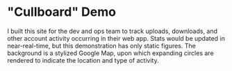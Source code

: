 # "Cullboard" Demo

I built this site for the dev and ops team to track uploads, downloads, and other account activity occurring in their web app. 
Stats would be updated in near-real-time, but this demonstration has only static figures.
The background is a stylized Google Map, upon which expanding circles are rendered to indicate the location and type of activity.
